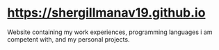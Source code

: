 # https://shergillmanav19.github.io
Website containing my work experiences, programming languages i am competent with, and my personal projects.
